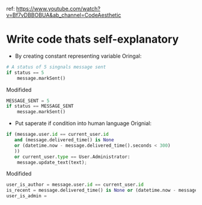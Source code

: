 ref: https://www.youtube.com/watch?v=Bf7vDBBOBUA&ab_channel=CodeAesthetic

# Write code thats self-explanatory

- By creating constant representing variable
Oringal:
```python
# A status of 5 singnals message sent
if status == 5
	message.markSent()
```
Modifided
```python
MESSAGE_SENT = 5
if status == MESSAGE_SENT
	message.markSent()
```

- Put saperate if condition into human language
Orignial:
```python
if (message.user.id == current_user.id
   and (message.delivered_time() is None
   or (datetime.now - message.delivered_time().seconds < 300)
   ))
   or current_user.type == User.Administrator:
	message.update_text(text);
```
Modifided
```python
user_is_author = message.user.id == current_user.id
is_recent = message.delivered_time() is None or (datetime.now - message.delivered_time().seconds < 300)
user_is_admin = 

	